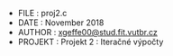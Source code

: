 - FILE : 	proj2.c
- DATE : 	November 2018
- AUTHOR :	xgeffe00@stud.fit.vutbr.cz
- PROJEKT :	Projekt 2 : Iteračné výpočty